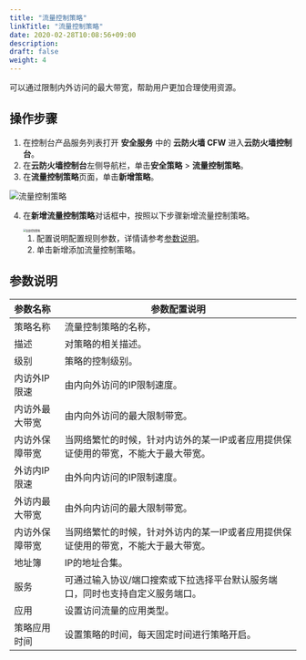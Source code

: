 ```yaml
---
title: "流量控制策略"
linkTitle: "流量控制策略"
date: 2020-02-28T10:08:56+09:00
description:
draft: false
weight: 4
---
```


可以通过限制内外访问的最大带宽，帮助用户更加合理使用资源。

## 操作步骤

1. 在控制台产品服务列表打开 **安全服务** 中的 **云防火墙 CFW** 进入**云防火墙控制台**。
2. 在**云防火墙控制台**左侧导航栏，单击**安全策略** > **流量控制策略**。
3. 在**流量控制策略**页面，单击**新增策略**。

![流量控制策略](../_images/data_control2.png)

4. 在**新增流量控制策略**对话框中，按照以下步骤新增流量控制策略。

   <img src="../_images/data_control.png" alt="流量控制策略" style="zoom:30%;" />

   1.  配置说明配置规则参数，详情请参考[参数说明](/security/firewall/manual/flow/#参数说明)。
   2.  单击新增添加流量控制策略。

## 参数说明

| 参数名称       | 参数配置说明                                                 |
| :------------- | ------------------------------------------------------------ |
| 策略名称       | 流量控制策略的名称，                                         |
| 描述           | 对策略的相关描述。                                           |
| 级别           | 策略的控制级别。                                             |
| 内访外IP限速   | 由内向外访问的IP限制速度。                                   |
| 内访外最大带宽 | 由内向外访问的最大限制带宽。                                 |
| 内访外保障带宽 | 当网络繁忙的时候，针对内访外的某一IP或者应用提供保证使用的带宽，不能大于最大带宽。 |
| 外访内IP限速   | 由外向内访问的IP限制速度。                                   |
| 外访内最大带宽 | 由外向内访问的最大限制带宽。                                 |
| 内访外保障带宽 | 当网络繁忙的时候，针对外访内的某一IP或者应用提供保证使用的带宽，不能大于最大带宽。 |
| 地址簿         | IP的地址合集。                                               |
| 服务           | 可通过输入协议/端口搜索或下拉选择平台默认服务端口，同时也支持自定义服务端口。 |
| 应用           | 设置访问流量的应用类型。                                     |
| 策略应用时间   | 设置策略的时间，每天固定时间进行策略开启。                   |

